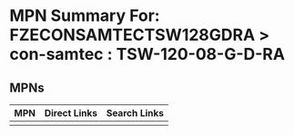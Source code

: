 



# MPN Summary For: FZECONSAMTECTSW128GDRA > con-samtec : TSW-120-08-G-D-RA

## MPNs
  

|MPN|Direct Links|Search Links|
| :--- | :--- | :--- |
||||
